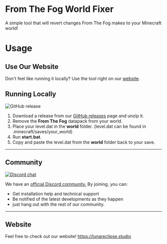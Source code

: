 # From The Fog World Fixer
A simple tool that will revert changes From The Fog makes to your Minecraft world!

# Usage
## Use Our Website
Don't feel like running it locally? Use the tool right on our [website](https://www.lunareclipse.studio/creations/from-the-fog#fix-tool).

## Running Locally
![GitHub release](https://img.shields.io/github/v/release/LunarEclipseStudios/From-The-Fog-World-Fixer)

1. Download a release from our [GitHub releases](https://github.com/LunarEclipseStudios/From-The-Fog-World-Fixer/releases) page and unzip it.
2. Remove the **From The Fog** datapack from your world.
3. Place your level.dat in the **world** folder. (level.dat can be found in .minecraft/saves/your_world)
4. Run **start.bat**.
5. Copy and paste the level.dat from the **world** folder back to your save.

---

## Community
[![Discord chat](https://img.shields.io/badge/chat%20on-discord-7289DA?logo=discord&logoColor=white)](https://discord.gg/RmMtqxJJgH)

We have an [official Discord community.](https://discord.lunareclipse.studio) By joining, you can:
- Get installation help and technical support
- Be notified of the latest developments as they happen
- just hang out with the rest of our community.

---

## Website
Feel free to check out our website!
https://lunareclipse.studio

